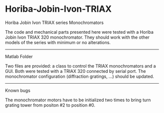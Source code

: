 # Horiba-Jobin-Ivon-TRIAX
Horiba Jobin Ivon TRIAX series Monochromators

The code and mechanical parts presented here were tested with a Horiba Jobin Ivon TRIAX 320 monochromator.
They should work with the other models of the series with minimum or no alterations.

-------------
Matlab Folder

Two files are provided: a class to control the TRIAX monochromators and a GUI.
Both were tested with a TRIAX 320 connected by serial port.
The monochromator configuration (diffraction gratings, ...) should be updated.

------------
Known bugs

The monochromator motors have to be initialized two times to bring turn grating tower from positon #2 to position #0.
